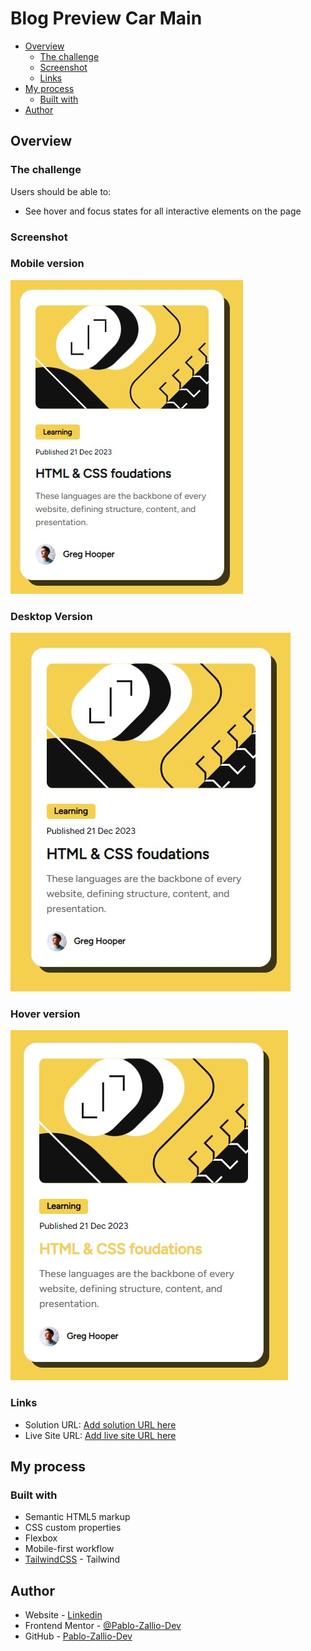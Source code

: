 
# Blog Preview Car Main

- [Overview](#overview)
  - [The challenge](#the-challenge)
  - [Screenshot](#screenshot)
  - [Links](#links)
- [My process](#my-process)
  - [Built with](#built-with)
- [Author](#author)


## Overview

### The challenge

Users should be able to:

- See hover and focus states for all interactive elements on the page

### Screenshot

### Mobile version
 ![](./mobile%20version.jpg)
### Desktop Version
![](./desktop%20version.jpg)
### Hover version
![](./hover%20version.jpg)


### Links

- Solution URL: [Add solution URL here](https://your-solution-url.com)
- Live Site URL: [Add live site URL here](https://your-live-site-url.com)

## My process

### Built with

- Semantic HTML5 markup
- CSS custom properties
- Flexbox
- Mobile-first workflow
- [TailwindCSS](https://tailwindcss.com/) - Tailwind

## Author

- Website - [Linkedin](https://www.linkedin.com/in/pablo-damian-zallio-zabala-140b83278/)
- Frontend Mentor - [@Pablo-Zallio-Dev](https://www.frontendmentor.io/profile/Pablo-Zallio-Dev)
- GitHub - [Pablo-Zallio-Dev](https://github.com/Pablo-Zallio-Dev)

